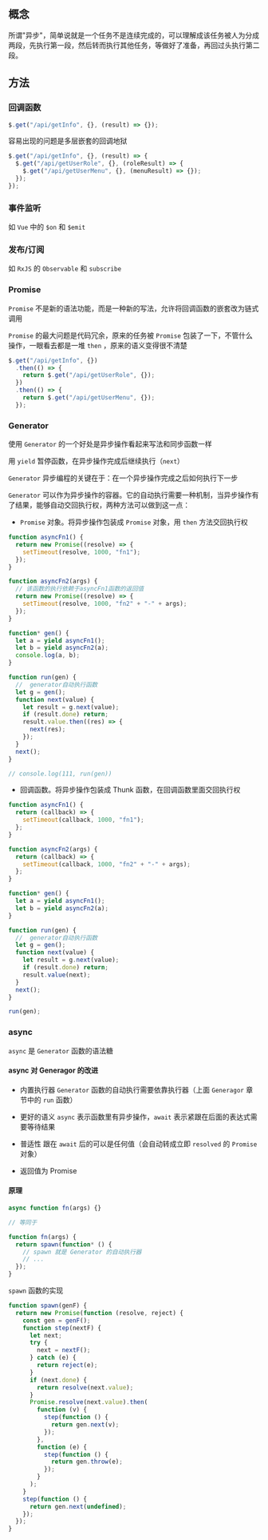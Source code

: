 ## 概念

所谓"异步"，简单说就是一个任务不是连续完成的，可以理解成该任务被人为分成两段，先执行第一段，然后转而执行其他任务，等做好了准备，再回过头执行第二段。

## 方法

### 回调函数

```js
$.get("/api/getInfo", {}, (result) => {});
```

容易出现的问题是多层嵌套的回调地狱

```js
$.get("/api/getInfo", {}, (result) => {
  $.get("/api/getUserRole", {}, (roleResult) => {
    $.get("/api/getUserMenu", {}, (menuResult) => {});
  });
});
```

### 事件监听

如 `Vue` 中的 `$on` 和 `$emit`

### 发布/订阅

如 `RxJS` 的 `Observable` 和 `subscribe`

### Promise

`Promise` 不是新的语法功能，而是一种新的写法，允许将回调函数的嵌套改为链式调用

`Promise` 的最大问题是代码冗余，原来的任务被 `Promise` 包装了一下，不管什么操作，一眼看去都是一堆 `then` ，原来的语义变得很不清楚

```js
$.get("/api/getInfo", {})
  .then(() => {
    return $.get("/api/getUserRole", {});
  })
  .then(() => {
    return $.get("/api/getUserMenu", {});
  });
```

### Generator

使用 `Generator` 的一个好处是异步操作看起来写法和同步函数一样

用 `yield` 暂停函数，在异步操作完成后继续执行（`next`）

`Generator` 异步编程的关键在于：在一个异步操作完成之后如何执行下一步

`Generator` 可以作为异步操作的容器。它的自动执行需要一种机制，当异步操作有了结果，能够自动交回执行权，两种方法可以做到这一点：

- `Promise` 对象。将异步操作包装成 `Promise` 对象，用 `then` 方法交回执行权

```js
function asyncFn1() {
  return new Promise((resolve) => {
    setTimeout(resolve, 1000, "fn1");
  });
}

function asyncFn2(args) {
  // 该函数的执行依赖于asyncFn1函数的返回值
  return new Promise((resolve) => {
    setTimeout(resolve, 1000, "fn2" + "-" + args);
  });
}

function* gen() {
  let a = yield asyncFn1();
  let b = yield asyncFn2(a);
  console.log(a, b);
}

function run(gen) {
  //  generator自动执行函数
  let g = gen();
  function next(value) {
    let result = g.next(value);
    if (result.done) return;
    result.value.then((res) => {
      next(res);
    });
  }
  next();
}

// console.log(111, run(gen))
```

- 回调函数。将异步操作包装成 Thunk 函数，在回调函数里面交回执行权

```js
function asyncFn1() {
  return (callback) => {
    setTimeout(callback, 1000, "fn1");
  };
}

function asyncFn2(args) {
  return (callback) => {
    setTimeout(callback, 1000, "fn2" + "-" + args);
  };
}

function* gen() {
  let a = yield asyncFn1();
  let b = yield asyncFn2(a);
}

function run(gen) {
  //  generator自动执行函数
  let g = gen();
  function next(value) {
    let result = g.next(value);
    if (result.done) return;
    result.value(next);
  }
  next();
}

run(gen);
```

### async

`async` 是 `Generator` 函数的语法糖

#### async 对 Generagor 的改进

- 内置执行器
  `Generator` 函数的自动执行需要依靠执行器（上面 `Generagor` 章节中的 `run` 函数）

- 更好的语义
  `async` 表示函数里有异步操作，`await` 表示紧跟在后面的表达式需要等待结果

- 普适性
  跟在 `await` 后的可以是任何值（会自动转成立即 `resolved` 的 `Promise` 对象）

- 返回值为 Promise

#### 原理

```js
async function fn(args) {}

// 等同于

function fn(args) {
  return spawn(function* () {
    // spawn 就是 Generator 的自动执行器
    // ...
  });
}
```

`spawn` 函数的实现

```js
function spawn(genF) {
  return new Promise(function (resolve, reject) {
    const gen = genF();
    function step(nextF) {
      let next;
      try {
        next = nextF();
      } catch (e) {
        return reject(e);
      }
      if (next.done) {
        return resolve(next.value);
      }
      Promise.resolve(next.value).then(
        function (v) {
          step(function () {
            return gen.next(v);
          });
        },
        function (e) {
          step(function () {
            return gen.throw(e);
          });
        }
      );
    }
    step(function () {
      return gen.next(undefined);
    });
  });
}
```
